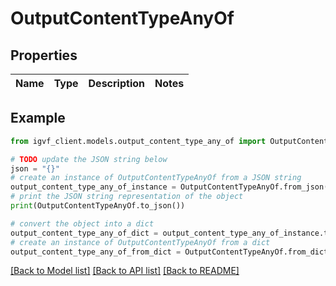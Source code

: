 # OutputContentTypeAnyOf


## Properties

Name | Type | Description | Notes
------------ | ------------- | ------------- | -------------

## Example

```python
from igvf_client.models.output_content_type_any_of import OutputContentTypeAnyOf

# TODO update the JSON string below
json = "{}"
# create an instance of OutputContentTypeAnyOf from a JSON string
output_content_type_any_of_instance = OutputContentTypeAnyOf.from_json(json)
# print the JSON string representation of the object
print(OutputContentTypeAnyOf.to_json())

# convert the object into a dict
output_content_type_any_of_dict = output_content_type_any_of_instance.to_dict()
# create an instance of OutputContentTypeAnyOf from a dict
output_content_type_any_of_from_dict = OutputContentTypeAnyOf.from_dict(output_content_type_any_of_dict)
```
[[Back to Model list]](../README.md#documentation-for-models) [[Back to API list]](../README.md#documentation-for-api-endpoints) [[Back to README]](../README.md)


